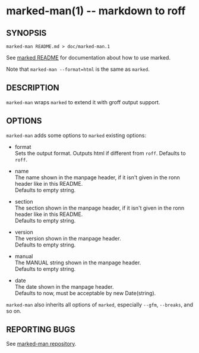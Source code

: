 marked-man(1) -- markdown to roff
=================================

SYNOPSIS
--------

```
marked-man README.md > doc/marked-man.1
```

See [marked README](https://github.com/chjj/marked) for documentation
about how to use marked.

Note that `marked-man --format=html` is the same as `marked`.


DESCRIPTION
-----------

`marked-man` wraps `marked` to extend it with groff output support.


OPTIONS
-------

`marked-man` adds some options to `marked` existing options:

* format  
  Sets the output format. Outputs html if different from `roff`.
  Defaults to `roff`.

* name  
  The name shown in the manpage header, if it isn't given in the ronn
  header like in this README.  
  Defaults to empty string.

* section  
  The section shown in the manpage header, if it isn't given in the ronn
  header like in this README.  
  Defaults to empty string.

* version  
  The version shown in the manpage header.  
  Defaults to empty string.

* manual  
  The MANUAL string shown in the manpage header.  
  Defaults to empty string.

* date  
  The date shown in the manpage header.  
  Defaults to now, must be acceptable by new Date(string).

`marked-man` also inherits all options of `marked`, especially
`--gfm`, `--breaks`, and so on.


REPORTING BUGS
--------------

See [marked-man repository](https://github.com/kapouer/marked-man).
